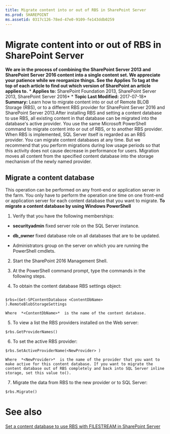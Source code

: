 ```yaml
---
title: Migrate content into or out of RBS in SharePoint Server
ms.prod: SHAREPOINT
ms.assetid: 0317c126-78ed-47e0-9109-fe143ddb0259
---
```



# Migrate content into or out of RBS in SharePoint Server
 **We are in the process of combining the SharePoint Server 2013 and SharePoint Server 2016 content into a single content set. We appreciate your patience while we reorganize things. See the Applies To tag at the top of each article to find out which version of SharePoint an article applies to.** * **Applies to:** SharePoint Foundation 2013, SharePoint Server 2013, SharePoint Server 2016*  * **Topic Last Modified:** 2017-07-18* **Summary:** Learn how to migrate content into or out of Remote BLOB Storage (RBS), or to a different RBS provider for SharePoint Server 2016 and SharePoint Server 2013.After installing RBS and setting a content database to use RBS, all existing content in that database can be migrated into the database's active provider. You use the same Microsoft PowerShell command to migrate content into or out of RBS, or to another RBS provider. When RBS is implemented, SQL Server itself is regarded as an RBS provider. You can migrate content databases at any time. But we recommend that you perform migrations during low usage periods so that this activity does not cause decrease in performance for users. Migration moves all content from the specified content database into the storage mechanism of the newly named provider. 
## Migrate a content database
<a name="proc1"> </a>

This operation can be performed on any front-end or application server in the farm. You only have to perform the operation one time on one front-end or application server for each content database that you want to migrate. **To migrate a content database by using Windows PowerShell**
1. Verify that you have the following memberships:
    
  - **securityadmin** fixed server role on the SQL Server instance.
    
  
  - **db_owner** fixed database role on all databases that are to be updated.
    
  
  - Administrators group on the server on which you are running the PowerShell cmdlets.
    
  
2. Start the SharePoint 2016 Management Shell.
    
  
3. At the PowerShell command prompt, type the commands in the following steps.
    
  
4. To obtain the content database RBS settings object:
    
  ```
  
$rbs=(Get-SPContentDatabase <ContentDbName> ).RemoteBlobStorageSettings
  ```


    Where  *<ContentDbName>*  is the name of the content database.
    
  
5. To view a list the RBS providers installed on the Web server:
    
  ```
  $rbs.GetProviderNames()
  ```

6. To set the active RBS provider:
    
  ```
  $rbs.SetActiveProviderName(<NewProvider> )
  ```


    Where  *<NewProvider>*  is the name of the provider that you want to make active for this content database. If you want to migrate the content database out of RBS completely and back into SQL Server inline storage, set this value to().
    
  
7. Migrate the data from RBS to the new provider or to SQL Server:
    
  ```
  $rbs.Migrate()
  ```


# See also

#### 

 [Set a content database to use RBS with FILESTREAM in SharePoint Server](html/set-a-content-database-to-use-rbs-with-filestream-in-sharepoint-server.md)
  
    
    

  
    
    

